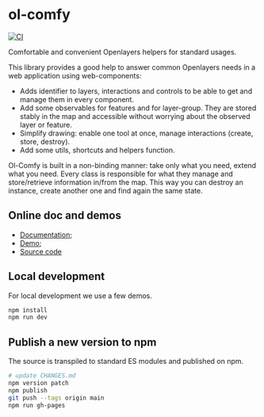 # ol-comfy

[![CI](https://github.com/geoblocks/ol-comfy/actions/workflows/ci.yml/badge.svg?branch=main)](https://github.com/geoblocks/ol-comfy/actions/workflows/ci.yml)

Comfortable and convenient Openlayers helpers for standard usages.

This library provides a good help to answer common Openlayers needs in a web application using web-components:

- Adds identifier to layers, interactions and controls to be able to get and manage them in every component.
- Add some observables for features and for layer-group. They are stored stably in the map and accessible without worrying about
  the observed layer or feature.
- Simplify drawing: enable one tool at once, manage interactions (create, store, destroy).
- Add some utils, shortcuts and helpers function.

Ol-Comfy is built in a non-binding manner: take only what you need, extend what you need. Every class is responsible for what
they manage and store/retrieve information in/from the map. This way you can destroy an instance, create another one and find
again the same state.

## Online doc and demos

- [Documentation](https://geoblocks.github.io/ol-comfy/apidoc/index.html);
- [Demo](https://geoblocks.github.io/ol-comfy/examples/index.html);
- [Source code](https://github.com/geoblocks/ol-comfy)

## Local development

For local development we use a few demos.

```bash
npm install
npm run dev
```

## Publish a new version to npm

The source is transpiled to standard ES modules and published on npm.

```bash
# update CHANGES.md
npm version patch
npm publish
git push --tags origin main
npm run gh-pages
```
